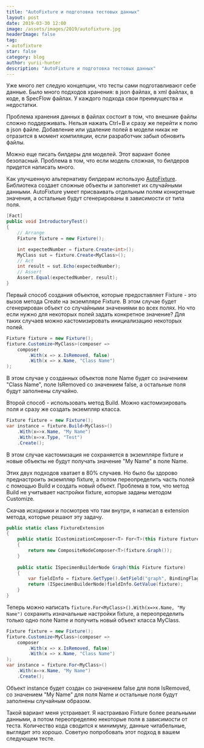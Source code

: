 ```yaml
---
title: "AutoFixture и подготовка тестовых данных"
layout: post
date: 2019-03-30 12:00
image: /assets/images/2019/autofixture.jpg
headerImage: false
tag:
- autofixture
star: false
category: blog
author: yurii-hunter
description: "AutoFixture и подготовка тестовых данных"
---
```

Уже много лет следую концепции, что тесты сами подготавливают себе данные. Было много подходов хранения: в json файлах, в xml файлах, в коде, в SpecFlow файлах. У каждого подхода свои преимущества и недостатки.

Проблема хранения данных в файлах состоит в том, что внешние файлы сложно поддерживать. Нельзя нажать Ctrl+B и сразу же перейти к полю в json файле. Добавление или удаление полей в модели никак не отразится в момент компиляции, если разработчик забыл обновить файлы.

Можно еще писать билдеры для моделей. Этот вариант более безопасный. Проблема в том, что если модель сложная, то билдеров придется написать много. 

Как улучшенную альтернативу билдерам использую [AutoFixture](https://github.com/AutoFixture/AutoFixture). Библиотека создает сложные объекты и заполняет их случайными данными. AutoFixture умеет присваивать отдельным полям конкретные значения, а  остальные будут сгенерированы в зависимости от типа поля.

```csharp
[Fact]
public void IntroductoryTest()
{
    // Arrange
    Fixture fixture = new Fixture();

    int expectedNumber = fixture.Create<int>();
    MyClass sut = fixture.Create<MyClass>();
    // Act
    int result = sut.Echo(expectedNumber);
    // Assert
    Assert.Equal(expectedNumber, result);
}
```

Первый способ создания объектов, которые предоставляет Fixture - это вызов метода Create на экземпляре Fixture. В этом случае будет сгенерирован объект со случайными значениями во всех полях. Но что если нужно для некоторых полей задать конкретное значение? Для таких случаев можно кастомизировать инициализацию некоторых полей. 

```csharp
Fixture fixture = new Fixture();
fixture.Customize<MyClass>(composer =>
    composer
        .With(x => x.IsRemoved, false)
        .With(x => x.Name, "Class Name")
);
```

В этом случае у созданных объектов поле Name будет со значением "Class Name", поле IsRemoved со значением false, а остальные поля будут заполнены случайно.

Второй способ - использовать метод Build. Можно кастомизировать поля и сразу же создать экземпляр класса.

```csharp
Fixture fixture = new Fixture();
var instance = fixture.Build<MyClass>()
    .With(x=>x.Name, "My Name")
    .With(x=>x.Type, "Test")
    .Create();
```

В этом случае кастомизация не сохраняется в экземпляре fixture и новые объекты не будут получать значение "My Name" в поле Name.

Этих двух подходов хватает в 80% случаев. Но было бы здорово преднастроить экземпляр fixture, а потом переопределить часть полей с помощью Build и создать новый объект. Проблема в том, что метод Build не учитывает настройки fixture, которые заданы методом Customize.

Скачав исходники и посмотрев что там внутри, я написал в extension метода, которые решают эту задачу.

```csharp
public static class FixtureExtension
{
    public static ICustomizationComposer<T> For<T>(this Fixture fixture)
    {
        return new CompositeNodeComposer<T>(fixture.Graph());
    }
    
    public static ISpecimenBuilderNode Graph(this Fixture fixture)
    {
        var fieldInfo = fixture.GetType().GetField("graph", BindingFlags.Instance | BindingFlags.NonPublic);
        return (ISpecimenBuilderNode)fieldInfo.GetValue(fixture);
    }
}
```

Теперь можно написать `fixture.For<MyClass>().With(x=>x.Name, "My Name")` сохранить изначальные настройки fixture, а переопределить только одно поле Name и получить новый объект класса MyClass.

```csharp
Fixture fixture = new Fixture();
fixture.Customize<MyClass>(composer =>
    composer
        .With(x => x.IsRemoved, false)
        .With(x => x.Name, "Class Name")
);
var instance = fixture.For<MyClass>()
    .With(x=>x.Name, "My Name")
    .Create();
```

Объект instance будет создан со значением false для поля IsRemoved, со значением "My Name" для поля Name и остальные поля будут заполнены случайным образом.

Такой вариант меня устраивает. Я настраиваю Fixture более реальными данными, а потом переопределяю некоторые поля в зависимости от теста. Количество кода сводится к минимуму, данные читабельные, выглядит это хорошо. Советую попробовать этот подход в вашем следующем тесте.
